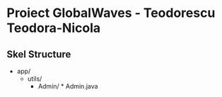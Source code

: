 # Proiect GlobalWaves  - Teodorescu Teodora-Nicola

[//]: # (<div align="center"><img src="https://tenor.com/view/listening-to-music-spongebob-gif-8009182.gif" width="300px"></div>)

[//]: # ()
[//]: # (#### Assignment Link: [https://ocw.cs.pub.ro/courses/poo-ca-cd/teme/proiect/etapa1]&#40;https://ocw.cs.pub.ro/courses/poo-ca-cd/teme/proiect/etapa1&#41;)

[//]: # ()

## Skel Structure

* app/
   * utils/
      * Admin/
            * Admin.java

[//]: # (  * checker/ - checker files)

[//]: # (  * fileio/ - contains classes used to read data from the json files)

[//]: # (  * main/)

[//]: # (      * Main - the Main class runs the checker on your implementation. Add the entry point to your implementation in it. Run Main to test your implementation from the IDE or from command line.)

[//]: # (      * Test - run the main method from Test class with the name of the input file from the command line and the result will be written)

[//]: # (        to the out.txt file. Thus, you can compare this result with ref.)

[//]: # (* input/ - contains the tests and library in JSON format)

[//]: # (* ref/ - contains all reference output for the tests in JSON format)

[//]: # (<div align="center"><img src="https://tenor.com/view/homework-time-gif-24854817.gif" width="500px"></div>)
